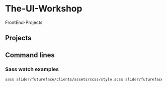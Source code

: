 # The-UI-Workshop
FrontEnd-Projects
## Projects

## Command lines
### Sass watch examples
```bash
sass slider/futureface/clients/assets/scss/style.scss slider/futureface/clients/assets/styles/style.css --watch
```